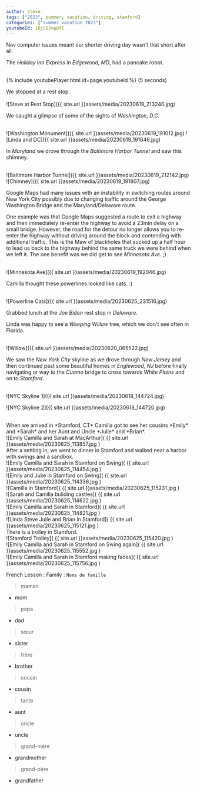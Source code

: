 ```yaml
---
author: steve
tags: ["2023", summer, vacation, driving, stamford]
categories: ["summer vacation 2023"]
youtubeId: 1RjC5JvpQfI
---
```

Nav computer issues meant our shorter driving day wasn't that short after all.

The *Holiday Inn Express* in *Edgewood, MD*, had a pancake robot.  
<br/>

{% include youtubePlayer.html id=page.youtubeId %}
(5 seconds)

We stopped at a rest stop.  
<br/>
![Steve at Rest Stop]({{ site.url }}assets/media/20230619_213240.jpg)

We caught a glimpse of some of the sights of *Washington, D.C.*  
<br/>

![Washington Monument]({{ site.url }}assets/media/20230619_191012.jpg)
![Linda and DC]({{ site.url }}assets/media/20230619_191646.jpg)

In *Maryland* we drove through the *Baltimore Harbor Tunnel* and saw this chimney.  
<br/>

![Baltimore Harbor Tunnel]({{ site.url }}assets/media/20230619_212142.jpg)
![Chimney]({{ site.url }}assets/media/20230619_191807.jpg)

Google Maps had many issues with an instability in switching routes around New York City possibly due to changing traffic around the George Washington Bridge and the Maryland/Delaware route.

One example was that Google Maps suggested a route to exit a highway and then immediately re-enter the highway to avoid a 23min delay on a small bridge. However, the road for the detour no longer allows you to re-enter the highway without driving around the block and contending with additional traffic. This is the Maw of blackholes that sucked up a half hour to lead us back to the highway behind the same truck we were behind when we left it. The one benefit was we did get to see *Minnesota Ave.* ;)  
<br/>

![Minnesota Ave]({{ site.url }}assets/media/20230619_192046.jpg)

Camilla thought these powerlines looked like cats. :)  
<br/>

![Powerline Cats]({{ site.url }}assets/media/20230625_231516.jpg)

Grabbed lunch at the *Joe Biden* rest stop in *Delaware*.  

Linda was happy to see a *Weeping Willow* tree, which we don't see often in Florida.  
<br/>

![Willow]({{ site.url }}assets/media/20230620_065522.jpg)

We saw the *New York City* skyline as we drove through *New Jersey* and then continued past some beautiful homes in *Englewood, NJ* before finally navigating or way to the *Cuomo* bridge to cross towards *White Plains* and on to *Stamford*.  
<br/>

![NYC Skyline 1]({{ site.url }}assets/media/20230618_144724.jpg)
<br/>

![NYC Skyline 2]({{ site.url }}assets/media/20230618_144720.jpg)

<br/>
When we arrived in *Stamford, CT* Camilla got to see her cousins *Emily* and *Sarah* and her Aunt and Uncle *Julie* and *Brian*.  

<br/>
![Emily Camilla and Sarah at MacArthur]( {{ site.url }}assets/media/20230625_113857.jpg )
<br/>
After a settling in, we went to dinner in Stamford and walked near a harbor with swings and a sandbox.  
<br/>
![Emily Camilla and Sarah in Stamford on Swing]( {{ site.url }}assets/media/20230625_114454.jpg )
<br/>
![Emily and Julie in Stamford on Swing]( {{ site.url }}assets/media/20230625_114336.jpg )
<br/>
![Camilla in Stamford]( {{ site.url }}assets/media/20230625_115231.jpg )
<br/>
![Sarah and Camilla buliding castles]( {{ site.url }}assets/media/20230625_114622.jpg )
<br/>
![Emily Camilla and Sarah in Stamford]( {{ site.url }}assets/media/20230625_114821.jpg )
<br/>
![Linda Steve Julie and Brian in Stamford]( {{ site.url }}assets/media/20230625_115121.jpg )
<br/>
There is a trolley in Stamford.  
<br/>
![Stamford Trolley]( {{ site.url }}assets/media/20230625_115420.jpg )
<br/>
![Emily Camilla and Sarah in Stamford on Swing again]( {{ site.url }}assets/media/20230625_115552.jpg )
<br/>
![Emily Camilla and Sarah in Stamford making faces]( {{ site.url }}assets/media/20230625_115756.jpg )
<br/>

French Lesson : Family : `Noms de famille`  

> maman

- mom

> papa

- dad

> sœur

- sister

> frère

- brother

> cousin

- cousin

> tante

- aunt

> oncle

- uncle

> grand-mère

- grandmother

> grand-père

- grandfather




